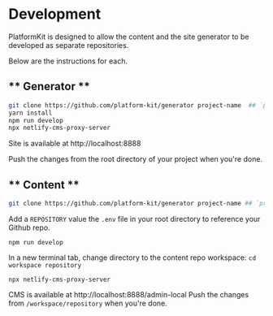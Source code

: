# Development

PlatformKit is designed to allow the content and the site generator to be developed as separate repositories. 

Below are the instructions for each.

<!-- tabs:start -->

## ** Generator **

```bash
git clone https://github.com/platform-kit/generator project-name  ## `project-name` is the name of your project
yarn install
npm run develop
npx netlify-cms-proxy-server
```

Site is available at http://localhost:8888

Push the changes from the root directory of your project when you're done.

## ** Content **

```bash
git clone https://github.com/platform-kit/generator project-name ## `project-name` is the name of your project
```
Add a `REPOSITORY` value the `.env` file in your root directory to reference your Github repo.
```
npm run develop
```
In a new terminal tab, change directory to the content repo workspace: `cd workspace repository`
```
npx netlify-cms-proxy-server
```
CMS is available at http://localhost:8888/admin-local
Push the changes from `/workspace/repository` when you're done.

<!-- tabs:end -->